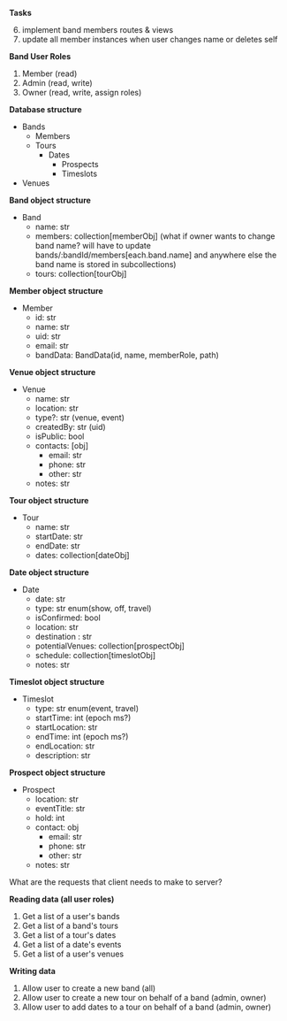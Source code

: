 **Tasks**

<!-- 1. Authorize with JWT to return uid (use auth/authAPI.authorize() HOF) -->
<!-- 2. Filter a list of bands where user is a member -->
<!-- 3. When band is selected, assign user role. (user role included with bandData) -->
<!-- 4. create owner permissions HOF -->
<!-- 5. create admin permissions HOF -->

6. implement band members routes & views
7. update all member instances when user changes name or deletes self

**Band User Roles**

1. Member (read)
2. Admin (read, write)
3. Owner (read, write, assign roles)

**Database structure**

- Bands
  - Members
  - Tours
    - Dates
      - Prospects
      - Timeslots
- Venues

**Band object structure**

- Band
  - name: str
  - members: collection[memberObj]
    (what if owner wants to change band name? will have to update bands/:bandId/members[each.band.name] and anywhere else the band name is stored in subcollections)
  - tours: collection[tourObj]

**Member object structure**

- Member
  - id: str
  - name: str
  - uid: str
  - email: str
  - bandData: BandData(id, name, memberRole, path)

**Venue object structure**

- Venue
  - name: str
  - location: str
  - type?: str (venue, event)
  - createdBy: str (uid)
  - isPublic: bool
  - contacts: [obj]
    - email: str
    - phone: str
    - other: str
  - notes: str

**Tour object structure**

- Tour
  - name: str
  - startDate: str
  - endDate: str
  - dates: collection[dateObj]

**Date object structure**

- Date
  - date: str
  - type: str enum(show, off, travel)
  - isConfirmed: bool
  - location: str
  - destination : str
  - potentialVenues: collection[prospectObj]
  - schedule: collection[timeslotObj]
  - notes: str

**Timeslot object structure**

- Timeslot
  - type: str enum(event, travel)
  - startTime: int (epoch ms?)
  - startLocation: str
  - endTime: int (epoch ms?)
  - endLocation: str
  - description: str

**Prospect object structure**

- Prospect
  - location: str
  - eventTitle: str
  - hold: int
  - contact: obj
    - email: str
    - phone: str
    - other: str
  - notes: str

What are the requests that client needs to make to server?

**Reading data (all user roles)**

1. Get a list of a user's bands
2. Get a list of a band's tours
3. Get a list of a tour's dates
4. Get a list of a date's events
5. Get a list of a user's venues

**Writing data**

1. Allow user to create a new band (all)
2. Allow user to create a new tour on behalf of a band (admin, owner)
3. Allow user to add dates to a tour on behalf of a band (admin, owner)
